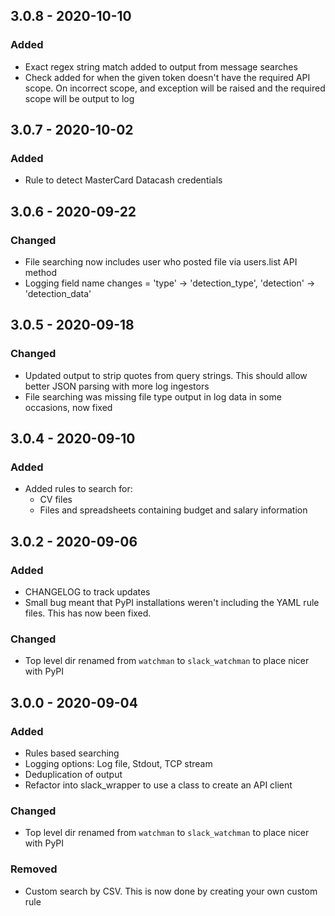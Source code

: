 ## 3.0.8 - 2020-10-10
### Added
- Exact regex string match added to output from message searches
- Check added for when the given token doesn't have the required API scope. On incorrect scope, and exception will be raised and the required scope will be output to log

## 3.0.7 - 2020-10-02
### Added
- Rule to detect MasterCard Datacash credentials

## 3.0.6 - 2020-09-22
### Changed
- File searching now includes user who posted file via users.list API method
- Logging field name changes = 'type' -> 'detection_type', 'detection' -> 'detection_data'

## 3.0.5 - 2020-09-18
### Changed
- Updated output to strip quotes from query strings. This should allow better JSON parsing with more log ingestors
- File searching was missing file type output in log data in some occasions, now fixed

## 3.0.4 - 2020-09-10
### Added
- Added rules to search for:
  - CV files
  - Files and spreadsheets containing budget and salary information

## 3.0.2 - 2020-09-06
### Added
- CHANGELOG to track updates
- Small bug meant that PyPI installations weren't including the YAML rule files. This has now been fixed.

### Changed
- Top level dir renamed from `watchman` to `slack_watchman` to place nicer with PyPI

## 3.0.0 - 2020-09-04
### Added
- Rules based searching
- Logging options: Log file, Stdout, TCP stream
- Deduplication of output
- Refactor into slack_wrapper to use a class to create an API client

### Changed
- Top level dir renamed from `watchman` to `slack_watchman` to place nicer with PyPI

### Removed
- Custom search by CSV. This is now done by creating your own custom rule
